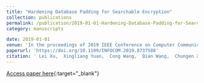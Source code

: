 ```yaml
---
title: "Hardening Database Padding for Searchable Encryption"
collection: publications
permalink: /publication/2019-01-01-Hardening-Database-Padding-for-Searchable-Encryption
category: manuscripts

date: 2019-01-01
venue: 'In the proceedings of 2019 IEEE Conference on Computer Communications, INFOCOM 2019, Paris, France, April 29 - May 2, 2019'
paperurl: 'https://doi.org/10.1109/INFOCOM.2019.8737588'
citation: ' Lei Xu,  Xingliang Yuan,  Cong Wang,  Qian Wang,  Chungen Xu, &quot;Hardening Database Padding for Searchable Encryption.&quot; In the proceedings of 2019 IEEE Conference on Computer Communications, INFOCOM 2019, Paris, France, April 29 - May 2, 2019, 2019.'
---
```

[Access paper here](https://doi.org/10.1109/INFOCOM.2019.8737588){:target="_blank"}
